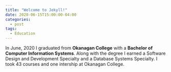 ```yaml
---
title: "Welcome to Jekyll!"
date: 2020-06-15T15:00:00-04:00
categories:
  - post
tags:
  - Education
---
```


In June, 2020 I graduated from **Okanagan College** with a **Bachelor of Computer Information Systems**. Along with the degree I earned a Software Design and Development Specialty and a Database Systems Specialty. I took 43 courses and one intership at Okanagan College.
